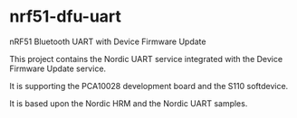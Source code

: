 # nrf51-dfu-uart
nRF51 Bluetooth UART with Device Firmware Update

This project contains the Nordic UART service integrated with the Device Firmware Update service.

It is supporting the PCA10028 development board and the S110 softdevice.

It is based upon the Nordic HRM and the Nordic UART samples.
